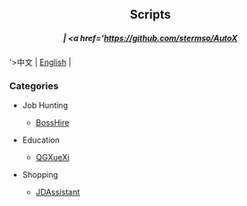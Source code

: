 ## <p align='center'>Scripts</p>

##### <p align='center'> | <a href='https://github.com/stermso/AutoX
'>中文</a> | <a href='https://github.com/stermso/AutoX/blob/main/Docs/README-EN.md
'>English</a> | </p>

### Categories

* Job Hunting

  * <a href='https://github.com/stermso/AutoX/blob/BossHire/boss.js
'>BossHire</a>
* Education

  * <a href='https://github.com/stermso/AutoX/blob/QGXueXi/xuexiQG.js'>QGXueXi</a>
* Shopping

  * <a href='https://github.com/stermso/AutoX/blob/JDAssistant/JDAssistant.js
'>JDAssistant</a>
